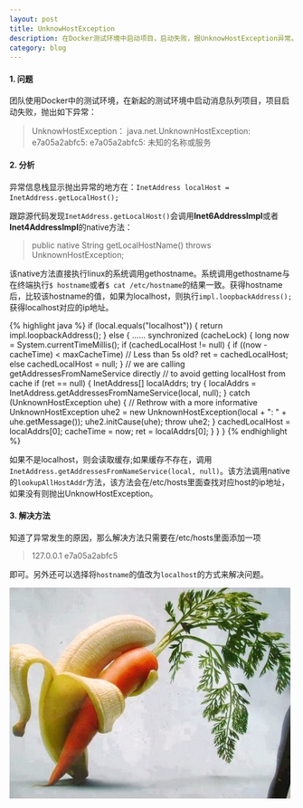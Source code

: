 ```yaml
---
layout: post
title: UnknowHostException
description: 在Docker测试环境中启动项目，启动失败，报UnknowHostException异常。
category: blog
---
```


#### 1. **问题**

  团队使用Docker中的测试环境，在新起的测试环境中启动消息队列项目，项目启动失败，抛出如下异常：

>	UnknowHostException：
	java.net.UnknownHostException: e7a05a2abfc5: e7a05a2abfc5: 未知的名称或服务


#### 2. **分析**

  异常信息栈显示抛出异常的地方在：`InetAddress localHost = InetAddress.getLocalHost();`
 
  跟踪源代码发现`InetAddress.getLocalHost()`会调用**Inet6AddressImpl**或者**Inet4AddressImpl**的native方法：

> 	public native String getLocalHostName() throws UnknownHostException;
  
  该native方法直接执行linux的系统调用gethostname。系统调用gethostname与在终端执行`$ hostname`或者`$ cat /etc/hostname`的结果一致。获得hostname后，比较该hostname的值，如果为localhost，则执行`impl.loopbackAddress();`获得localhost对应的ip地址。
	
{% highlight java %}
	if (local.equals("localhost")) {
                return impl.loopbackAddress();
        } else {
		......
	synchronized (cacheLock) {
                long now = System.currentTimeMillis();
                if (cachedLocalHost != null) {
                    if ((now - cacheTime) < maxCacheTime) // Less than 5s old?
                        ret = cachedLocalHost;
                    else
                        cachedLocalHost = null;
                }
                // we are calling getAddressesFromNameService directly
                // to avoid getting localHost from cache
                if (ret == null) {
                    InetAddress[] localAddrs;
                    try {
                        localAddrs =
                            InetAddress.getAddressesFromNameService(local, null);
                    } catch (UnknownHostException uhe) {
                        // Rethrow with a more informative 
			UnknownHostException uhe2 =
                            new UnknownHostException(local + ": " +
                                                     uhe.getMessage());
                        uhe2.initCause(uhe);
                        throw uhe2;
                    }
                    cachedLocalHost = localAddrs[0];
                    cacheTime = now;
                    ret = localAddrs[0];
                }
            }
	}
{% endhighlight %}   

  如果不是localhost，则会读取缓存;如果缓存不存在，调用`InetAddress.getAddressesFromNameService(local, null)`。该方法调用native的`lookupAllHostAddr`方法，该方法会在/etc/hosts里面查找对应host的ip地址，如果没有则抛出UnknowHostException。

#### 3. **解决方法**

  知道了异常发生的原因，那么解决方法只需要在/etc/hosts里面添加一项

>	127.0.0.1 e7a05a2abfc5

即可。另外还可以选择将`hostname`的值改为`localhost`的方式来解决问题。

![thatslove](/images/unknowhostexception/thatslove.jpeg)
